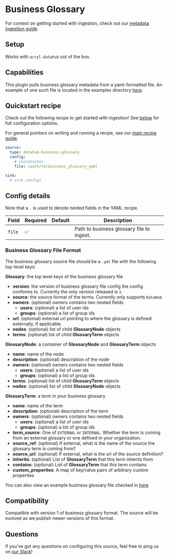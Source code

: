 # Business Glossary

For context on getting started with ingestion, check out our [metadata ingestion guide](../README.md).

## Setup

Works with `acryl-datahub` out of the box.

## Capabilities

This plugin pulls business glossary metadata from a yaml-formatted file. An example of one such file is located in the examples directory [here](../examples/bootstrap_data/business_glossary.yml).

## Quickstart recipe

Check out the following recipe to get started with ingestion! See [below](#config-details) for full configuration options.

For general pointers on writing and running a recipe, see our [main recipe guide](../README.md#recipes).

```yml
source:
  type: datahub-business-glossary
  config:
    # Coordinates
    file: /path/to/business_glossary_yaml

sink:
  # sink configs
```

## Config details

Note that a `.` is used to denote nested fields in the YAML recipe.

| Field      | Required | Default | Description             |
| ---------- | -------- | ------- | ----------------------- |
| `file` | ✅       |         | Path to business glossary file to ingest. |

### Business Glossary File Format

The business glossary source file should be a `.yml` file with the following top-level keys:

**Glossary**: the top level keys of the business glossary file
- **version**: the version of business glossary file config the config conforms to. Currently the only version released is `1`.
- **source**: the source format of the terms. Currently only supports `DataHub`
- **owners**: (optional) owners contains two nested fields
  - **users**: (optional) a list of user ids
  - **groups**: (optional) a list of group ids
- **url**: (optional) external url pointing to where the glossary is defined externally, if applicable.
- **nodes**: (optional) list of child **GlossaryNode** objects
- **terms**: (optional) list of child **GlossaryTerm** objects


**GlossaryNode**: a container of **GlossaryNode** and **GlossaryTerm** objects
- **name**: name of the node
- **description**: (optional) description of the node
- **owners**: (optional) owners contains two nested fields
  - **users**: (optional) a list of user ids
  - **groups**: (optional) a list of group ids
- **terms**: (optional) list of child **GlossaryTerm** objects
- **nodes**: (optional) list of child **GlossaryNode** objects

**GlossaryTerm**: a term in your business glossary
- **name**: name of the term
- **description**: (optional) description of the term
- **owners**: (optional) owners contains two nested fields
  - **users**: (optional) a list of user ids
  - **groups**: (optional) a list of group ids
- **term_source**: One of `EXTERNAL` or `INTERNAL`. Whether the term is coming from an external glossary or one defined in your organization.
- **source_ref**: (optional) If external, what is the name of the source the glossary term is coming from?
- **source_url**: (optional) If external, what is the url of the source definition?
- **inherits**: (optional) List of **GlossaryTerm** that this term inherits from
- **contains**: (optional) List of **GlossaryTerm** that this term contains
- **custom_properties**: A map of key/value pairs of arbitrary custom properties

You can also view an example business glossary file checked in [here](../examples/bootstrap_data/business_glossary.yml)

## Compatibility

Compatible with version 1 of business glossary format. 
The source will be evolved as we publish newer versions of this format.

## Questions

If you've got any questions on configuring this source, feel free to ping us on [our Slack](https://slack.datahubproject.io/)!
